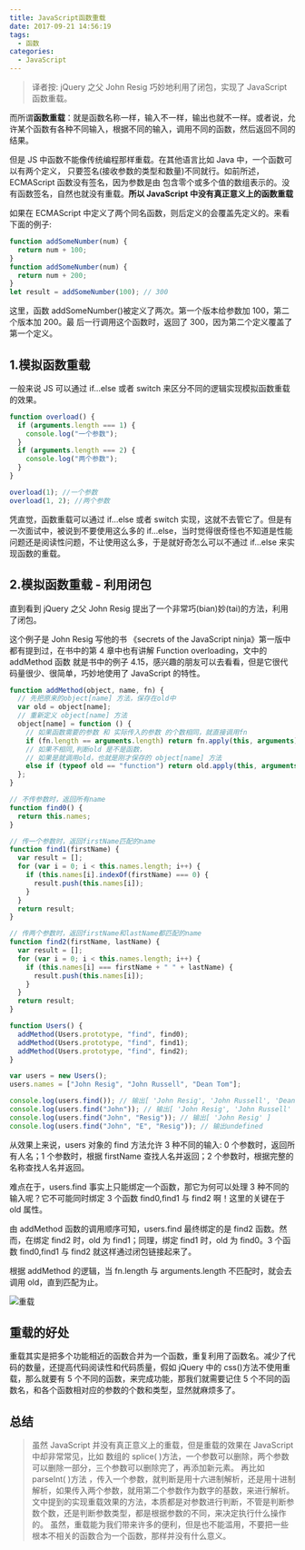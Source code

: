 ```yaml
---
title: JavaScript函数重载
date: 2017-09-21 14:56:19
tags:
  - 函数
categories:
  - JavaScript
---
```


> 译者按: jQuery 之父 John Resig 巧妙地利用了闭包，实现了 JavaScript 函数重载。

而所谓**函数重载**：就是函数名称一样，输入不一样，输出也就不一样。或者说，允许某个函数有各种不同输入，根据不同的输入，调用不同的函数，然后返回不同的结果。

但是 JS 中函数不能像传统编程那样重载。在其他语言比如 Java 中，一个函数可以有两个定义， 只要签名(接收参数的类型和数量)不同就行。如前所述，ECMAScript 函数没有签名，因为参数是由 包含零个或多个值的数组表示的。没有函数签名，自然也就没有重载。**所以 JavaScript 中没有真正意义上的函数重载**

如果在 ECMAScript 中定义了两个同名函数，则后定义的会覆盖先定义的。来看下面的例子:

```javascript
function addSomeNumber(num) {
  return num + 100;
}
function addSomeNumber(num) {
  return num + 200;
}
let result = addSomeNumber(100); // 300
```

这里，函数 addSomeNumber()被定义了两次。第一个版本给参数加 100，第二个版本加 200。最 后一行调用这个函数时，返回了 300，因为第二个定义覆盖了第一个定义。

## 1.模拟函数重载

一般来说 JS 可以通过 if…else 或者 switch 来区分不同的逻辑实现模拟函数重载的效果。

```javascript
function overload() {
  if (arguments.length === 1) {
    console.log("一个参数");
  }
  if (arguments.length === 2) {
    console.log("两个参数");
  }
}

overload(1); //一个参数
overload(1, 2); //两个参数
```

凭直觉，函数重载可以通过 if…else 或者 switch 实现，这就不去管它了。但是有一次面试中，被说到不要使用这么多的 if…else，当时觉得很奇怪也不知道是性能问题还是阅读性问题，不让使用这么多，于是就好奇怎么可以不通过 if…else 来实现函数的重载。

## 2.模拟函数重载 - 利用闭包

直到看到 jQuery 之父 John Resig 提出了一个非常巧(bian)妙(tai)的方法，利用了闭包。

这个例子是 John Resig 写他的书 《secrets of the JavaScript ninja》第一版中都有提到过，在书中的第 4 章中也有讲解 Function overloading，文中的 addMethod 函数 就是书中的例子 4.15，感兴趣的朋友可以去看看，但是它很代码量很少、很简单，巧妙地使用了 JavaScript 的特性。

```javascript
function addMethod(object, name, fn) {
  // 先把原来的object[name] 方法，保存在old中
  var old = object[name];
  // 重新定义 object[name] 方法
  object[name] = function () {
    // 如果函数需要的参数 和 实际传入的参数 的个数相同，就直接调用fn
    if (fn.length == arguments.length) return fn.apply(this, arguments);
    // 如果不相同,判断old 是不是函数，
    // 如果是就调用old，也就是刚才保存的 object[name] 方法
    else if (typeof old == "function") return old.apply(this, arguments);
  };
}

// 不传参数时，返回所有name
function find0() {
  return this.names;
}

// 传一个参数时，返回firstName匹配的name
function find1(firstName) {
  var result = [];
  for (var i = 0; i < this.names.length; i++) {
    if (this.names[i].indexOf(firstName) === 0) {
      result.push(this.names[i]);
    }
  }
  return result;
}

// 传两个参数时，返回firstName和lastName都匹配的name
function find2(firstName, lastName) {
  var result = [];
  for (var i = 0; i < this.names.length; i++) {
    if (this.names[i] === firstName + " " + lastName) {
      result.push(this.names[i]);
    }
  }
  return result;
}

function Users() {
  addMethod(Users.prototype, "find", find0);
  addMethod(Users.prototype, "find", find1);
  addMethod(Users.prototype, "find", find2);
}

var users = new Users();
users.names = ["John Resig", "John Russell", "Dean Tom"];

console.log(users.find()); // 输出[ 'John Resig', 'John Russell', 'Dean Tom' ]
console.log(users.find("John")); // 输出[ 'John Resig', 'John Russell' ]
console.log(users.find("John", "Resig")); // 输出[ 'John Resig' ]
console.log(users.find("John", "E", "Resig")); // 输出undefined
```

从效果上来说，users 对象的 find 方法允许 3 种不同的输入: 0 个参数时，返回所有人名；1 个参数时，根据 firstName 查找人名并返回；2 个参数时，根据完整的名称查找人名并返回。

难点在于，users.find 事实上只能绑定一个函数，那它为何可以处理 3 种不同的输入呢？它不可能同时绑定 3 个函数 find0,find1 与 find2 啊！这里的关键在于 old 属性。

由 addMethod 函数的调用顺序可知，users.find 最终绑定的是 find2 函数。然而，在绑定 find2 时，old 为 find1；同理，绑定 find1 时，old 为 find0。3 个函数 find0,find1 与 find2 就这样通过闭包链接起来了。

根据 addMethod 的逻辑，当 fn.length 与 arguments.length 不匹配时，就会去调用 old，直到匹配为止。

![重载](https://static.taishan.qq.com/jun/chongzhai.png)

## 重载的好处

重载其实是把多个功能相近的函数合并为一个函数，重复利用了函数名。减少了代码的数量，还提高代码阅读性和代码质量，假如 jQuery 中的 css()方法不使用重载，那么就要有 5 个不同的函数，来完成功能，那我们就需要记住 5 个不同的函数名，和各个函数相对应的参数的个数和类型，显然就麻烦多了。

## 总结

> 虽然 JavaScript 并没有真正意义上的重载，但是重载的效果在 JavaScript 中却非常常见，比如 数组的 splice( )方法，一个参数可以删除，两个参数可以删除一部分，三个参数可以删除完了，再添加新元素。
> 再比如 parseInt( )方法 ，传入一个参数，就判断是用十六进制解析，还是用十进制解析，如果传入两个参数，就用第二个参数作为数字的基数，来进行解析。
> 文中提到的实现重载效果的方法，本质都是对参数进行判断，不管是判断参数个数，还是判断参数类型，都是根据参数的不同，来决定执行什么操作的。
> 虽然，重载能为我们带来许多的便利，但是也不能滥用，不要把一些根本不相关的函数合为一个函数，那样并没有什么意义。

